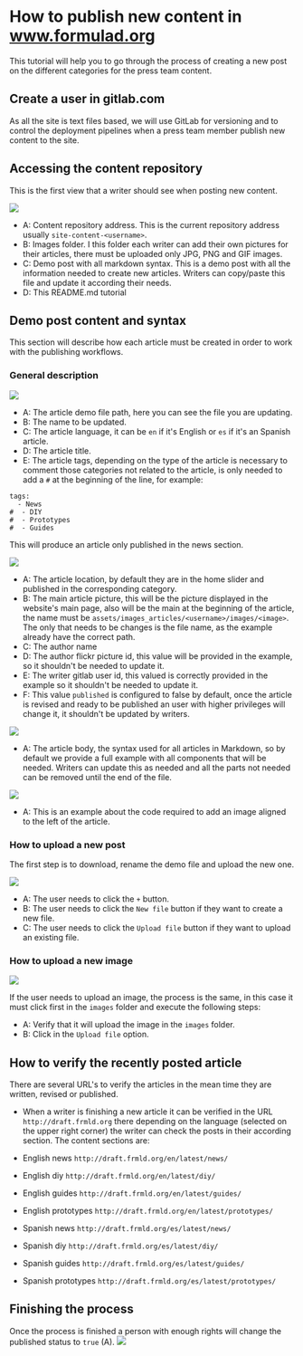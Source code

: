 # How to publish new content in www.formulad.org

This tutorial will help you to go through the process of
creating a new post on the different categories for the
press team content.

## Create a user in gitlab.com

As all the site is text files based, we will
use GitLab for versioning and to control the
deployment pipelines when a press team
member publish new content to the site.

## Accessing the content repository

This is the first view that a writer should see when posting new
content.

![](images/tutorial_00.png)

* A: Content repository address. This is the current repository address usually `site-content-<username>`.
* B: Images folder. I this folder each writer can add their own pictures for their articles, there
must be uploaded only JPG, PNG and GIF images.
* C: Demo post with all markdown syntax. This is a demo post with all the information needed to create
new articles. Writers can copy/paste this file and update it according their needs.
* D: This README.md tutorial

## Demo post content and syntax

This section will describe how each article must be created in order to work with the
publishing workflows.


### General description

![](images/tutorial_01.png)

* A: The article demo file path, here you can see the file you are updating.
* B: The name to be updated.
* C: The article language, it can be `en` if it's English or `es` if it's an Spanish article.
* D: The article title.
* E: The article tags, depending on the type of the article is necessary to comment those categories not
related to the article, is only needed to add a `#` at the beginning of the line, for example:

```
tags:
  - News
#  - DIY
#  - Prototypes
#  - Guides
```

This will produce an article only published in the news section.


![](images/tutorial_02.png)

* A: The article location, by default they are in the home slider and published in the corresponding category.
* B: The main article picture, this will be the picture displayed in the website's main page,
also will be the main at the beginning of the article, the name must be
`assets/images_articles/<username>/images/<image>`. The only that needs to be changes is the
file name, as the example already have the correct path.
* C: The author name
* D: The author flickr picture id, this value will be provided in the example, so it shouldn't be
needed to update it.
* E: The writer gitlab user id, this valued is correctly provided in the example so it shouldn't be
needed to update it.
* F: This value `published` is configured to false by default, once the article is revised and
ready to be published an user with higher privileges will change it, it shouldn't be updated
by writers.

![](images/tutorial_03.png)

* A: The article body, the syntax used for all articles in Markdown, so by default we provide a
full example with all components that will be needed. Writers can update this as needed and all
the parts not needed can be removed until the end of the file.

![](images/tutorial_04.png)

* A: This is an example about the code required to add an image aligned to the left of the article.

### How to upload a new post

The first step is to download, rename the demo file and upload the new one.

![](images/tutorial_05.png)

* A: The user needs to click the `+` button.
* B: The user needs to click the `New file` button if they want to create a new file.
* C: The user needs to click the `Upload file` button if they want to upload an existing file.

### How to upload a new image

![](images/tutorial_06.png)

If the user needs to upload an image, the process is the same, in this case it must click first in the `images`
folder and execute the following steps:
* A: Verify that it will upload the image in the `images` folder.
* B: Click in the `Upload file` option.

## How to verify the recently posted article

There are several URL's to verify the articles in the mean time they are written, revised or published.

* When a writer is finishing a new article it can be verified in the URL `http://draft.frmld.org` there depending 
on the language (selected on the upper right corner) the writer can check the posts in their according section.
The content sections are:

* English news `http://draft.frmld.org/en/latest/news/`
* English diy `http://draft.frmld.org/en/latest/diy/`
* English guides `http://draft.frmld.org/en/latest/guides/`
* English prototypes `http://draft.frmld.org/en/latest/prototypes/`

* Spanish news `http://draft.frmld.org/es/latest/news/`
* Spanish diy `http://draft.frmld.org/es/latest/diy/`
* Spanish guides `http://draft.frmld.org/es/latest/guides/`
* Spanish prototypes `http://draft.frmld.org/es/latest/prototypes/`

## Finishing the process

Once the process is finished a person with enough rights will change the published status to `true` (A).
![](images/tutorial_07.png)
